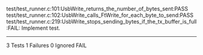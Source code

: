 test/test_runner.c:101:UsbWrite_returns_the_number_of_bytes_sent:PASS
test/test_runner.c:102:UsbWrite_calls_FtWrite_for_each_byte_to_send:PASS
test/test_runner.c:219:UsbWrite_stops_sending_bytes_if_the_tx_buffer_is_full:FAIL: Implement test.

-----------------------
3 Tests 1 Failures 0 Ignored 
FAIL
